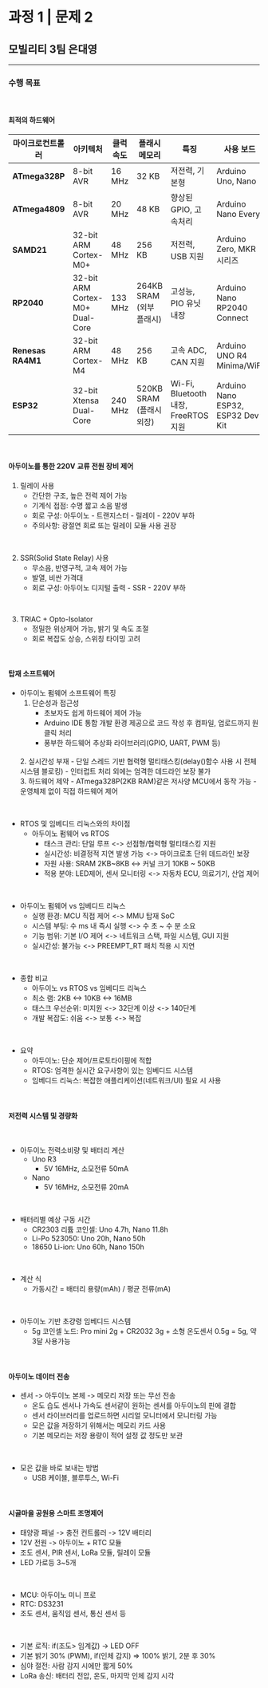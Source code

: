 
# 과정 1 | 문제 2
## 모빌리티 3팀 은대영
---
### 수행 목표
<br>

#### 최적의 하드웨어
| 마이크로컨트롤러|아키텍처|클럭 속도|플래시 메모리|특징|사용 보드|
| ----------------- | ------------------------------- | ------- | ------------------- | -------------------------------- | --------------------------------- |
| **ATmega328P**    | 8-bit AVR                       | 16 MHz  | 32 KB               | 저전력, 기본형                    | Arduino Uno, Nano                 |
| **ATmega4809**    | 8-bit AVR                       | 20 MHz  | 48 KB               | 향상된 GPIO, 고속처리              | Arduino Nano Every                |
| **SAMD21**        | 32-bit ARM Cortex-M0+           | 48 MHz  | 256 KB              | 저전력, USB 지원                   | Arduino Zero, MKR 시리즈            |
| **RP2040**        | 32-bit ARM Cortex-M0+ Dual-Core | 133 MHz | 264KB SRAM (외부 플래시) | 고성능, PIO 유닛 내장            | Arduino Nano RP2040 Connect       |
| **Renesas RA4M1** | 32-bit ARM Cortex-M4            | 48 MHz  | 256 KB              | 고속 ADC, CAN 지원                   | Arduino UNO R4 Minima/WiFi        |
| **ESP32**         | 32-bit Xtensa Dual-Core         | 240 MHz | 520KB SRAM (플래시 외장) | Wi-Fi, Bluetooth 내장, FreeRTOS 지원 | Arduino Nano ESP32, ESP32 Dev Kit |

<br>

#### 아두이노를 통한 220V 교류 전원 장비 제어

1. 릴레이 사용
    - 간단한 구조, 높은 전력 제어 가능
    - 기계식 접점: 수명 짧고 소음 발생
    - 회로 구성: 아두이노 - 트랜지스터 - 릴레이 - 220V 부하
    - 주의사항: 광절연 회로 또는 릴레이 모듈 사용 권장

<br>

2. SSR(Solid State Relay) 사용
    - 무소음, 반영구적, 고속 제어 가능
    - 발열, 비싼 가격대
    - 회로 구성: 아두이노 디지털 출력 - SSR - 220V 부하

<br>

3. TRIAC + Opto-Isolator
    - 정밀한 위상제어 가능, 밝기 및 속도 조절
    - 회로 복잡도 상승, 스위칭 타이밍 고려

<br>

#### 탑재 소프트웨어

- 아두이노 펌웨어 소프트웨어 특징
    <br>
    1. 단순성과 접근성
        - 초보자도 쉽게 하드웨어 제어 가능
        - Arduino IDE 통합 개발 환경 제공으로 코드 작성 후 컴파일, 업로드까지 원클릭 처리
        - 풍부한 하드웨어 추상화 라이브러리(GPIO, UART, PWM 등)
    <br>
    2. 실시간성 부재
        - 단일 스레드 기반 협력형 멀티태스킹(delay()함수 사용 시 전체 시스템 블로킹)
        - 인터럽트 처리 외에는 엄격한 데드라인 보장 불가
    <br>
    3. 하드웨어 제약
        - ATmega328P(2KB RAM)같은 저사양 MCU에서 동작 가능
        - 운영체제 없이 직접 하드웨어 제어

<br>

- RTOS 및 임베디드 리눅스와의 차이점
    - 아두이노 펌웨어 vs RTOS
        - 태스크 관리: 단일 루프 <-> 선점형/협력형 멀티태스킹 지원
        - 실시간성: 비결정적 지연 발생 가능 <-> 마이크로초 단위 데드라인 보장
        - 자원 사용: SRAM 2KB~8KB <-> 커널 크기 10KB ~ 50KB
        - 적용 분야: LED제어, 센서 모니터링 <-> 자동차 ECU, 의료기기, 산업 제어

<br>

- 아두이노 펌웨어 vs 임베디드 리눅스
    - 실행 환경: MCU 직접 제어 <-> MMU 탑재 SoC
    - 시스템 부팅: 수 ms 내 즉시 실행 <-> 수 초 ~ 수 분 소요
    - 기능 범위: 기본 I/O 제어 <-> 네트워크 스택, 파일 시스템, GUI 지원
    - 실시간성: 불가능 <-> PREEMPT_RT 패치 적용 시 지연

<br>

- 종합 비교
    - 아두이노 vs RTOS vs 임베디드 리눅스
    - 최소 램: 2KB <-> 10KB <-> 16MB
    - 태스크 우선순위: 미지원 <-> 32단계 이상 <-> 140단계
    - 개발 복잡도: 쉬움 <-> 보통 <-> 복잡

<br>

- 요약
    - 아두이노: 단순 제어/프로토타이핑에 적합
    - RTOS: 엄격한 실시간 요구사항이 있는 임베디드 시스템
    - 임베디드 리눅스: 복잡한 애플리케이션(네트워크/UI) 필요 시 사용

<br>

#### 저전력 시스템 및 경량화

<br>

- 아두이노 전력소비량 및 배터리 계산
    - Uno R3
        - 5V 16MHz, 소모전류 50mA
    - Nano
        - 5V 16MHz, 소모전류 20mA

<br>

- 배터리별 예상 구동 시간
    - CR2303 리튬 코인셀: Uno 4.7h, Nano 11.8h
    - Li-Po 523050: Uno 20h, Nano 50h
    - 18650 Li-ion: Uno 60h, Nano 150h

<br>

- 계산 식
    - 가동시간 = 배터리 용량(mAh) / 평균 전류(mA)

<br>

- 아두이노 기반 초걍령 임베디드 시스템
    - 5g 코인셀 노드: Pro mini 2g + CR2032 3g + 소형 온도센서 0.5g = 5g, 약 3달 사용가능

<br>

#### 아두이노 데이터 전송
- 센서 -> 아두이노 본체 -> 메모리 저장 또는 무선 전송
    - 온도 습도 센서나 가속도 센서같이 원하는 센서를 아두이노의 핀에 결합
    - 센서 라이브러리를 업로드하면 시리얼 모니터에서 모니터링 가능
    - 모은 값을 저장하기 위해서는 메모리 카드 사용
    - 기본 메모리는 저장 용량이 적어 설정 값 정도만 보관

<br>

- 모은 값을 바로 보내는 방법
    - USB 케이블, 블루투스, Wi-Fi

<br>

#### 시골마을 공원용 스마트 조명제어
- 태양광 패널 -> 충전 컨트롤러 -> 12V 배터리
- 12V 전원 -> 아두이노 + RTC 모듈
- 조도 센서, PIR 센서, LoRa 모듈, 릴레이 모듈
- LED 가로등 3~5개 

<br>

- MCU: 아두이노 미니 프로
- RTC: DS3231
- 조도 센서, 움직임 센서, 통신 센서 등

<br>

- 기본 로직: if(조도> 임계값) -> LED OFF
- 기본 밝기 30% (PWM), if(인체 감지) => 100% 밝기, 2분 후 30%
- 심야 절전: 사람 감지 시에만 짧게 50%
- LoRa 송신: 배터리 전압, 온도, 마지막 인체 감지 시각